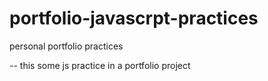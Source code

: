 # portfolio-javascrpt-practices
personal portfolio practices

-- this some js practice in a portfolio project 
